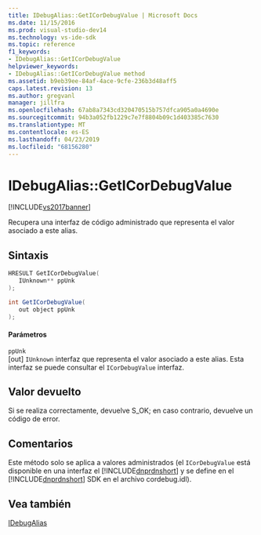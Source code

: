 ```yaml
---
title: IDebugAlias::GetICorDebugValue | Microsoft Docs
ms.date: 11/15/2016
ms.prod: visual-studio-dev14
ms.technology: vs-ide-sdk
ms.topic: reference
f1_keywords:
- IDebugAlias::GetICorDebugValue
helpviewer_keywords:
- IDebugAlias::GetICorDebugValue method
ms.assetid: b9eb39ee-84af-4ace-9cfe-236b3d48aff5
caps.latest.revision: 13
ms.author: gregvanl
manager: jillfra
ms.openlocfilehash: 67ab8a7343cd320470515b757dfca905a0a4690e
ms.sourcegitcommit: 94b3a052fb1229c7e7f8804b09c1d403385c7630
ms.translationtype: MT
ms.contentlocale: es-ES
ms.lasthandoff: 04/23/2019
ms.locfileid: "68156280"
---
```

# <a name="idebugaliasgeticordebugvalue"></a>IDebugAlias::GetICorDebugValue
[!INCLUDE[vs2017banner](../../../includes/vs2017banner.md)]

Recupera una interfaz de código administrado que representa el valor asociado a este alias.  
  
## <a name="syntax"></a>Sintaxis  
  
```cpp  
HRESULT GetICorDebugValue(  
   IUnknown** ppUnk  
);  
```  
  
```csharp  
int GetICorDebugValue(  
   out object ppUnk  
);  
```  
  
#### <a name="parameters"></a>Parámetros  
 `ppUnk`  
 [out] `IUnknown` interfaz que representa el valor asociado a este alias. Esta interfaz se puede consultar el `ICorDebugValue` interfaz.  
  
## <a name="return-value"></a>Valor devuelto  
 Si se realiza correctamente, devuelve S_OK; en caso contrario, devuelve un código de error.  
  
## <a name="remarks"></a>Comentarios  
 Este método solo se aplica a valores administrados (el `ICorDebugValue` está disponible en una interfaz el [!INCLUDE[dnprdnshort](../../../includes/dnprdnshort-md.md)] y se define en el [!INCLUDE[dnprdnshort](../../../includes/dnprdnshort-md.md)] SDK en el archivo cordebug.idl).  
  
## <a name="see-also"></a>Vea también  
 [IDebugAlias](../../../extensibility/debugger/reference/idebugalias.md)
